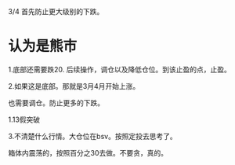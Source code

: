 3/4
首先防止更大级别的下跌。
# 认为是熊市
1.底部还需要跌20.
后续操作，调仓以及降低仓位。到该止盈的点，止盈。


2.如果这是底部。那就是3月4月开始上涨。

也需要调仓。防止更多的下跌。


1.13假突破

3.不清楚什么行情。大仓位在bsv。按照定投去思考了。

箱体内震荡的，按照百分之30去做。不要贪，真的。

